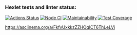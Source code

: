 ### Hexlet tests and linter status:
[![Actions Status](https://github.com/irina-vadimovna/frontend-project-46/actions/workflows/Node%20CI/badge.svg)](https://github.com/irina-vadimovna/frontend-project-46/actions)
[![Node CI](https://github.com/irina-vadimovna/frontend-project-46/workflows/nodejs.yaml/badge.svg)](https://github.com/irina-vadimovna/frontend-project-46/actions/workflows/nodejs.yml)
[![Maintainability](https://api.codeclimate.com/v1/badges/8e1a26ebdef2e56d505c/maintainability)](https://codeclimate.com/github/irina-vadimovna/frontend-project-46/maintainability)
[![Test Coverage](https://api.codeclimate.com/v1/badges/8e1a26ebdef2e56d505c/test_coverage)](https://codeclimate.com/github/irina-vadimovna/frontend-project-46/test_coverage)

https://asciinema.org/a/FkfvUxkkzZZHOqICT6ThLeLVi

